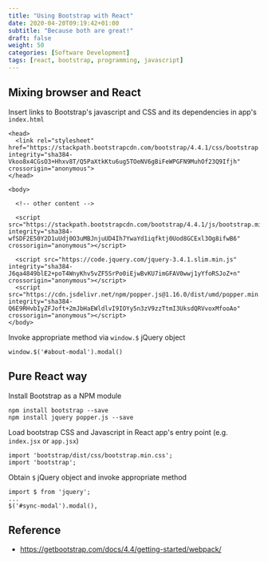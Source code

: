 ```yaml
---
title: "Using Bootstrap with React"
date: 2020-04-20T09:19:42+01:00
subtitle: "Because both are great!"
draft: false
weight: 50
categories: [Software Development]
tags: [react, bootstrap, programming, javascript]
---
```


## Mixing browser and React

Insert links to Bootstrap's javascript and CSS and its dependencies in app's `index.html`

```
<head>
  <link rel="stylesheet" href="https://stackpath.bootstrapcdn.com/bootstrap/4.4.1/css/bootstrap.min.css" integrity="sha384-Vkoo8x4CGsO3+Hhxv8T/Q5PaXtkKtu6ug5TOeNV6gBiFeWPGFN9MuhOf23Q9Ifjh" crossorigin="anonymous">
</head>

<body>

  <!-- other content -->
  
  <script src="https://stackpath.bootstrapcdn.com/bootstrap/4.4.1/js/bootstrap.min.js" integrity="sha384-wfSDF2E50Y2D1uUdj0O3uMBJnjuUD4Ih7YwaYd1iqfktj0Uod8GCExl3Og8ifwB6" crossorigin="anonymous"></script>

  <script src="https://code.jquery.com/jquery-3.4.1.slim.min.js" integrity="sha384-J6qa4849blE2+poT4WnyKhv5vZF5SrPo0iEjwBvKU7imGFAV0wwj1yYfoRSJoZ+n" crossorigin="anonymous"></script>
  <script src="https://cdn.jsdelivr.net/npm/popper.js@1.16.0/dist/umd/popper.min.js" integrity="sha384-Q6E9RHvbIyZFJoft+2mJbHaEWldlvI9IOYy5n3zV9zzTtmI3UksdQRVvoxMfooAo" crossorigin="anonymous"></script>
</body>
```

Invoke appropriate method via `window.$` jQuery object

```
window.$('#about-modal').modal()
```

## Pure React way

Install Bootstrap as a NPM module

```
npm install bootstrap --save
npm install jquery popper.js --save 
```

Load bootstrap CSS and Javascript in React app's entry point (e.g. `index.jsx` or `app.jsx`)

```
import 'bootstrap/dist/css/bootstrap.min.css';
import 'bootstrap';
```

Obtain `$` jQuery object and invoke appropriate method

```
import $ from 'jquery';
...
$('#sync-modal').modal(),

```

## Reference
- https://getbootstrap.com/docs/4.4/getting-started/webpack/